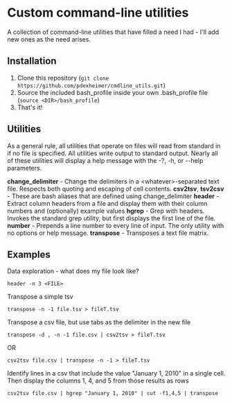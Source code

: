 # Custom command-line utilities

A collection of command-line utilities that have filled a need I had - I'll add new ones as the need arises.

## Installation

1) Clone this repository (`git clone https://github.com/pdexheimer/cmdline_utils.git`)
2) Source the included bash\_profile inside your own .bash\_profile file (`source <DIR>/bash_profile`)
3) That's it!

## Utilities

As a general rule, all utilities that operate on files will read from standard in if no file is specified.  All utilities write output to standard output.  Nearly all of these utilities will display a help message with the -?, -h, or --help parameters.

**change\_delimiter** - Change the delimiters in a \<whatever\>-separated text file.  Respects both quoting and escaping of cell contents.
**csv2tsv**, **tsv2csv** - These are bash aliases that are defined using change\_delimiter
**header** - Extract column headers from a file and display them with their column numbers and (optionally) example values
**hgrep** - Grep with headers.  Invokes the standard grep utility, but first displays the first line of the file.
**number** - Prepends a line number to every line of input.  The only utility with no options or help message.
**transpose** - Transposes a text file matrix.

## Examples

Data exploration - what does my file look like?

`header -n 3 <FILE>`

Transpose a simple tsv

`transpose -n -1 file.tsv > fileT.tsv`

Transpose a csv file, but use tabs as the delimiter in the new file

`transpose -d , -n -1 file.csv | csv2tsv > fileT.tsv`

OR

`csv2tsv file.csv | transpose -n -1 > fileT.tsv`

Identify lines in a csv that include the value "January 1, 2010" in a single cell.  Then display the columns 1, 4, and 5 from those results as rows

`csv2tsv file.csv | hgrep "January 1, 2010" | cut -f1,4,5 | transpose`
